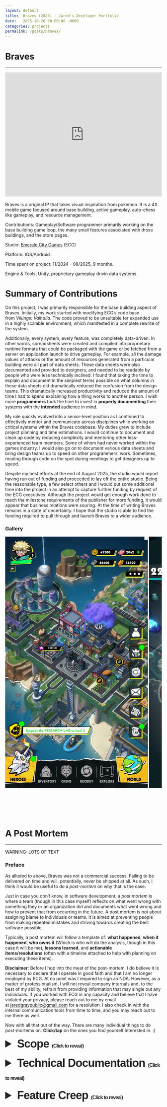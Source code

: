 ```yaml
---
layout: default
title:  Braves (2025) - Jared's Developer Portfolio
date:   2025-10-20 00:00:00 -0000
categories: projects
permalink: /posts/braves/
---
```

<style>
div.scroll-container {
  overflow: auto;
  color:#ffffffac;
  white-space: nowrap;
  height:900px;
}
div.scroll-container img {
  height:90%;
}
summary.summary-header {
  margin: 10px 0;
  font-weight: 700;
  color:#222222;
  font-family: 'Lucida Grande', 'Calibri', Helvetica, Arial, sans-serif;
  letter-spacing: -1px;
  font-size: 36px;
}
summarysmall {
  margin: 10px 0;
  font-weight: 700;
  color:#222222;
  font-family: 'Lucida Grande', 'Calibri', Helvetica, Arial, sans-serif;
  font-size: 16px;
}
</style>
# Braves
---
<iframe width="100%" height="400" src="https://youtube.com/embed/S8YJPGOaBJ4?si=RIcH0wUYImfi-LqA&autoplay=1&mute=1" title="YouTube video player" frameborder="0" allow="accelerometer; autoplay; clipboard-write; encrypted-media; gyroscope; picture-in-picture; web-share" referrerpolicy="strict-origin-when-cross-origin" allowfullscreen></iframe>

Braves is a original IP that takes visual inspiration from pokemon. It is a 4X mobile game focused around base building, active gameplay, auto-chess like gameplay, and resource management.

Contributions: Gameplay/Software programmer primarily working on the base building game loop, the many small features associated with those buildings, and the store pages. 

Studio: <a href="https://www.emeraldcitygames.ca/">Emerald City Games</a> (ECG)

Platform: IOS/Android

Time spent on project: 11/2024 - 08/2025, 9 months.

Engine & Tools: Unity, proprietary gameplay drivin data systems.

# Summary of Contributions

On this project, I was primarily responsible for the base building aspect of Braves. Initially, my work started with modifying ECG’s code base from *Vikings: Valhalla*. The code proved to be unsuitable for expanded use in a highly scalable environment, which manifested in a complete rewrite of the system.

Additionally, every system, every feature, was completely data-driven. In other words, spreadsheets were created and compiled into proprietary runtime formats that could be packaged with the game or be fetched from a server on application launch to drive gameplay. For example, all the damage values of attacks or the amount of resources generated from a particular building were all part of data sheets. These data sheets were also documented and provided to designers, and needed to be readable by people who were less technically inclined. I found that taking the time to explain and document in the simplest terms possible on what columns in these data sheets did dramatically reduced the confusion from the design teams. This dramatically increased productivity and reduced the amount of time I had to spend explaining how a thing works to another person. I wish more **programmers** took the time to invest in **properly documenting** their systems with the **intended** audience in mind.

My role quickly evolved into a senior-level position as I continued to effectively mentor and communicate across disciplines while working on critical systems within the Braves codebase. My duties grew to include project planning and time estimations. I would continue to document and clean up code by reducing complexity and mentoring other less-experienced team members. Some of whom had never worked within the games industry. I would also go on to document various data sheets and bring design teams up to speed on other programmers’ work. Sometimes, reading through code on the spot during meetings to get designers up to speed.

Despite my best efforts at the end of August 2025, the studio would report having run out of funding and proceeded to lay off the entire studio. Being the reasonable type, a few select others and I would put some additional time into the project in an attempt to capture further funding by request of the ECG executives. Although the project would get enough work done to reach the milestone requirements of the publisher for more funding, it would appear that business relations were souring. At the time of writing Braves remains in a state of uncertainty. I hope that the studio is able to find the funding required to pull through and launch Braves to a wider audience.

<h3>Gallery</h3>
<div class="scroll-container">
  <img src="/assets/images/braves/Braves_Base.jpg" alt="">
  <img src="/assets/images/braves/Braves_Battle.jpg" alt="">
  <img src="/assets/images/braves/Braves_Base_CometCore.jpg" alt="">
  <img src="/assets/images/braves/Braves_Dailies.jpg" alt="">
</div>

# A Post Mortem

---

WARNING: LOTS OF TEXT

### Preface

As alluded to above, Braves was not a commercial success. Failing to be delivered on time and will, potentially, never be shipped at all. As such, I think it would be useful to do a *post-mortem* on why that is the case.

Just in case you don’t know, in software development, a *post mortem* is where a team (though in this case myself) reflects on what went wrong with something they or an organization did and documents what went wrong and how to prevent that from occurring in the future. A post mortem is not about assigning blame to individuals or teams. It is aimed at preventing people from making repeated mistakes and striving towards creating the best software possible.

Typically, a post mortem will follow a template of: **what happened**, **when it happened**, **who owns it** (Which is who will do the analysis, though in this case it will be me), **lessons learned**, and **actionable items/resolutions** (often with a timeline attached to help with planning on executing these items).

**Disclaimer**: Before I hop into the meat of the post-mortem, I do believe it is necessary to declare that I operate in good faith and that I am no longer employed by ECG. At no point was I required to sign an NDA. However, as a matter of professionalism, I will not reveal company internals and, to the best of my ability, refrain from providing information that may single out any individuals. If you worked with ECG in any capacity and believe that I have violated your privacy, please reach out to me by email at jaredgraypublic@gmail.com for a resolution. I also check in with the internal communication tools from time to time, and you may reach out to me there as well.

Now with all that out of the way. There are many individual things to do post-mortems on. **Click/tap** on the ones you find yourself interested in. :)

<!-- Scope -->
<details markdown="1">
  <summary class="summary-header">Scope <summarysmall>(Click to reveal)</summarysmall></summary>
  <h4>What Went Wrong?</h4>
  
  The scope of Braves was criminally misunderstood. The game was intended to be completed within an 8-month timeline, featuring a plethora of features inspired by and equivalent to <a href="https://www.lastwar.com/en/home.html?1758595519518">Last War</a> and <a href="https://activity-afkjourney.farlightgames.com/GW-I2505031/">AFK Journey</a>. These are games made by studios with 50-200 employees and far longer timelines. 8 months was incredibly ambitious for a team of roughly 16. With the resources available and with the hindsight of knowing the true timeline, it is clear that the project required more time, money, and manpower to complete.

  Also, the <a href="https://en.wikipedia.org/wiki/Game_design_document">Game Design Document (GDD)</a> was not nearly complete enough to be actioned on. A GDD is a document which changes over the course of a project. In the case of Braves, the GDD did not fulfill the requirements of the contract and led various teams astray. It also had contradictions and did not explain exactly what was needed.
  
  <h4>When did it Happen?</h4>
  
  At the beginning of the project, prior to pulling the production trigger.
  
  <h4>Lessons learned?</h4>

  - More features mean a larger scope. Larger scopes mean more complexity. More complexity requires more resources and more planning.
  - A GDD that does not fulfill publisher requirements and/or is not complete or ambiguous will cause a great deal of time to be wasted. Teams will work towards differing goals, and work done will often be lost or thrown aside as a result.

  <h4>Resolutions</h4>
  
  Braves is missing a **Game Treatment**. In my experience, successful games typically have a Game Treatment that accompanies a GDD as part of the green lighting process. I really see the GDD as a High Level Design Document that provides a guiding light and the treatment as the blueprint on how the game is going to get done. Some say a treatment should be short, others long. In my opinion, a good game treatment should step through each game feature in detail. For each feature, it must:
  
  - Describe the feature and how it will be used.
  - List the tools to be used.
  - List the tools that need to be created.
  - List all the dependencies for the feature. This includes other systems, features, backend infrastructure, etc..
  - List what disciplines are involved.
  
  After making a treatment, it will be much easier to scope the project and get an idea of how feasible the game is to create. It should also be more obvious how long each feature will take, in addition to identifying the riskiest parts of the project. Most importantly, it helps you get realistic.
</details>

<!-- Technical Documentation -->
<details markdown="1">
  <summary class="summary-header">Technical Documentation <summarysmall>(Click to reveal)</summarysmall></summary>
  <h4>What Went Wrong?</h4>
  
  Simply put, very few people wrote documentation.
  
  <h4>When did it Happen?</h4>
  
  Before starting the project. Specifically, the code base used as a foundation. It lacked any form of technical documentation whatsoever. Work done on the code base during Braves did include technical documentation, but it was provided by a few programmers and was not a pattern that was enforced by policy.
  
  <h4>Who owns it?</h4>
  
  The entire code team.

  <h4>Lessons learned?</h4>
  
  - A lack of documentation means a world of headaches later. The human mind is not perfect, and recalling the intent and steps of complex processes from is not a sustainable way to ensure the longevity of a system.
  - No documentation can often mean that understanding a system to make a few edits takes just as long as rewriting it from the ground up.
  - It is difficult to track down changes in versioning software without adequate logs/commit comments.
  - The future programmers will thank you.

  <h4>Resolutions</h4>

  It should be a company policy to properly document your work in code and in intermediate formats, anywhere a designer or other person is likely to make changes. For things like versioning software and releases, it should be required to write patch notes or logs of what changes have occurred.

  When new tasks are created, the programmer/person creating the timeline for a task should include documentation as a factor when determining task duration.
  
  If a project is severely out of date with documentation or lacks it entirely, a good strategy to eliminate both tech debt and documentation woes is to dedicate a fixed period of time each day towards improving it. Adding some time onto tasks to make room for this at the end of a workday is a way to evenly distribute that workload over a period of time.
  
  <h4>Personal Remarks</h4>

  As a professional, I make every effort when programming to ensure that the code I write is error-free and understandable. This includes documentation both in and outside of code. I advocated for better documentation on Braves, but fear it fell on deaf ears. Or perhaps I needed to make a greater push for it. Regardless, I wish to give an example of good documentation from Braves. Let’s take this function call.

```c#
private bool CanUpgrade(out ECheckUpgradeMask detailedResult, 
                        ECheckUpgradeMask mask = ECheckUpgradeMask.MaskAll)
```

  This function is part of a building. It’s easy to infer just by looking that it allows you to check whether or not a building is upgradable. But there are a couple of arguments that don’t make sense at first glance. Why do you need a detailed result? Shouldn’t it just be true or false? And what the heck do I need a mask for anyway?
  
  As a developer that cares about who reads my code, I think that **THE MOST IMPORTANT** reason you have comments and technical documentation is to convey the **INTENT** of a system or given piece of code. Given the context of the comments/summary around the code, it becomes plain how it’s meant to be used.

```c#
/// <summary>
/// Preforms a general check to see if this building is upgradable. Respects whether
/// or not it is selectable + costs + any other requirements.
/// Also checks to see if the next upgrade is even valid...<br><br></br></br>Use the
/// <paramref name="mask"/> parameter to opt out of checking specific requirements.
/// </summary>
/// <param name="detailedResult">
/// Mask matching any check that would cause this to return false. detailedResult is
/// <see cref="ECheckUpgradeMask.None"/> when the return value is true.
/// </param>
/// <param name="mask">
/// Optional mask to specify which checks you want to preform. Sometimes, UI will 
/// only want to check specific relevant things. <br></br>E.g. would this be 
/// upgradable excluding building costs? (Useful when using premium currencey 
/// instead of normal costs)
/// </param>
/// <returns>
/// True if the user should be able to upgrade this building in reference
/// to the given mask. False otherwise.
/// </returns>
private bool CanUpgrade(out ECheckUpgradeMask detailedResult, 
                        ECheckUpgradeMask mask = ECheckUpgradeMask.MaskAll)
```

  Reading the comments, we now know that our original assumption is correct, where true means it can be upgraded and false means that it cannot. But we can also use the mask to narrow down our query, which might be useful. We also get a reason why an upgrade is not doable when the *detailedResult* is not *None*. Moving on to the mask portion of this, we might ask why the default value for '*mask*' is *MaskAll?*
  
  Well, because I care about who reads this we can inspect the definition of ECheckUpgradeMask and find out that…

```c#
/// <summary>
/// Enum mask for <see cref="CanUpgrade"/> which allows you to make precise checks
/// based on your scenario. Typical scenarios such as:<br></br>
///  - <see cref="ECheckUpgradeMask.MaskAll"/>,<br></br>
///  - <see cref="ECheckUpgradeMask.MaskInstant"/>,<br></br>
///  - <see cref="ECheckUpgradeMask.MaskRush"/><br></br>
/// are provided for common use cases.
/// </summary>
public enum ECheckUpgradeMask : int
{
	Unknown = -1,
	None = 0b0,
	/// <summary>CanUpgrade returns false when the upgrade queue is at capacity.</summary>
	ConstructionQueueFull = 0b1,
	/// <summary>CanUpgrade returns false when progression is blocked. See <seealso cref="Data.BaseProgressionData.IsBlocked"/></summary>
	ProgressionBlocked = 0b10,
	/// <summary>CanUpgrade returns false when the building is not selectable. See <seealso cref="PlayerBuilding.IsSelectable"/></summary>
	IsSelectable = 0b100,
	/// <summary>CanUpgrade returns false when the building does not have the all other buildings listed as a requirement built.</summary>
	HasBuildingRequirements = 0b1000,
	/// <summary>CanUpgrade returns false when the headquaters level is not high enough.</summary>
	HeadquartersLevel = 0b10000,
	/// <summary>CanUpgrade returns false when the user lacks resources to upgrade the building.</summary>
	BuildingCost = 0b100000,
	/// <summary>
	/// CanUpgrade returns false when the user does not have enough hard currency to instantly complete the building.
	/// This does accommodate the factional cost of hard currency as an upgrade is occuring.
	/// </summary>
	PremiumCost = 0b1000000,
	/// <summary>CanUpgrade returns false when the building is not in the None or Rubble state.</summary>
	MutableState = 0b10000000,
	/// <summary>
	/// When can upgrade passes with this mask, the conditions to begin upgrading a building from rubble to it's first functional state
	/// is satisfied. The only difference between this and <see cref="MaskAll"/> is that costs are omitted to ensure that the rubble state
	/// always has the bubble above the building plot.
	/// </summary>
	MaskRestore = ConstructionQueueFull | ProgressionBlocked | IsSelectable | HasBuildingRequirements | HeadquartersLevel | MutableState,
	/// <summary>When CanUpgrade passes with this mask, the conditions to begin upgrading a building are considered complete.</summary>
	MaskAll = ConstructionQueueFull | ProgressionBlocked | IsSelectable | HasBuildingRequirements | HeadquartersLevel | BuildingCost | MutableState,
	/// <summary>When CanUpgrade passes with this mask, the conditions to instantly complete a building are considered complete.</summary>
	MaskInstant = ConstructionQueueFull | ProgressionBlocked | IsSelectable | HasBuildingRequirements | HeadquartersLevel | PremiumCost | MutableState,
	/// <summary>When CanUpgrade passes with this mask, the conditions to rush an upgrade are considered complete.</summary>
	MaskRush = PremiumCost,
}
 ```

  Not only do the comments around the masks and bitmask portions tell you exactly what they’re meant to do, but they also use references to other data structures and functions. They are useful to other programmers because they can use a **Find All References/Find Signature** refactoring operation in their <a href="https://en.wikipedia.org/wiki/Integrated_development_environment">IDE</a> to see the code that is being referred to by the comment.

  Good documentation makes it easy to understand the intent of the author AND provides the information necessary to change it. All that to say it should be plainly obvious to other programmers that…

```c#
if (building.CanUpgrade(out _, ECheckUpgradeMask.PremiumCost)) { ... }
```

  …is checking to see if a building is upgradable with ONLY the game’s premium currency and is ignoring any other game state factors.

  Oh, and as one final note, you might’ve seen that the CanUpgrade call is private. That’s because there is a…

```c#
public bool CanUpgrade(out ECheckUpgradeMask detailedResult, 
                      ECheckUpgradeMask mask = ECheckUpgradeMask.MaskAll,
                      bool logFailures = true)
```

…function that wraps the call, which enables printing a warning on development builds to the console to inform programmers/designers of when an upgrade fails, which building it failed on, and for what reason. Isn’t that nice?
</details>

<!-- Feature Creep -->
<details markdown="1">
  <summary class="summary-header">Feature Creep <summarysmall>(Click to reveal)</summarysmall></summary>

  <h4>What Went Wrong?</h4>

  Due to the wording in the contract between the publisher and ECG on Braves, features proposed by the publisher were required to be a part of the game without affecting the timeline.

  <h4>When did it Happen?</h4>

  Consistently throughout development.

  <h4>Who owns it?</h4>

  Leadership and Project Management.

  <h4>Lessons learned?</h4>

  Unfortunately, I was not involved in the communications between the publisher and studio and do not have enough information to properly address the lessons learned. But I can glean much from the handling of feature creep. And this is apparent to me:

  - No is a powerful word that must be invoked when requests are made outside the scope of the project.
  - When additions or removals are made to a project, the deadlines should be appropriately modified to reflect them.
  - Evaluating additions to the project is time taken away from the project. That loss should not be neglected; rather, it should be included.
  - Setting clear boundaries on what a project is meant to be. The GDD/Game Treatment is your bible and guiding light. Altering it must be done with care.
  - *“BioWare Magic”* is not real. You cannot materialize features out of the ether. No matter what a team says, no work is free.
  - Be wary of referencing other games in contracts or as minimum targets. Attempting to re-create another game instead of crafting your own will inevitably lead to the creeping of features you weren’t aware of when assessing other products.

  <h4>Resolutions</h4>

  Renegotiate the current contractual obligations to be something achievable. Sometimes it becomes apparent that it will be impossible to fulfill a contract in a way that is satisfactory. When this occurs, you should be ready to enter into negotiations. Failing is often worse than underdelivering on the original idea. Ideally, you can pivot into something else at a lower cost.

  As a programmer, I don’t always have a say in the choice of features in a game. However, pushing back on new features is a good way to prevent creep. Sometimes a designer gets a little overzealous and this mitigates the “want to haves” in a game.

  Cutting parts of or entire other features is another way to create room in a schedule to permit some feature creep. Use sparingly.

  Allocating more resources or granting additional time to fulfill new features is required when adding new features. Get real, if you can’t find the time, then it gets cut.
</details>
